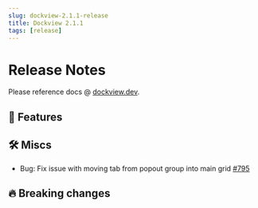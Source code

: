 ```yaml
---
slug: dockview-2.1.1-release
title: Dockview 2.1.1
tags: [release]
---
```


# Release Notes

Please reference docs @ [dockview.dev](https://dockview.dev).

## 🚀 Features

## 🛠 Miscs

- Bug: Fix issue with moving tab from popout group into main grid [#795](https://github.com/mathuo/dockview/issues/795)

## 🔥 Breaking changes


